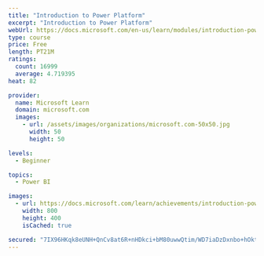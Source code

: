 ```yaml
---
title: "Introduction to Power Platform"
excerpt: "Introduction to Power Platform"
webUrl: https://docs.microsoft.com/en-us/learn/modules/introduction-power-platform/
type: course
price: Free
length: PT21M
ratings:
  count: 16999
  average: 4.719395
heat: 82

provider:
  name: Microsoft Learn
  domain: microsoft.com
  images:
    - url: /assets/images/organizations/microsoft.com-50x50.jpg
      width: 50
      height: 50

levels:
  - Beginner

topics:
  - Power BI

images:
  - url: https://docs.microsoft.com/learn/achievements/introduction-power-platform-social.png
    width: 800
    height: 400
    isCached: true

secured: "7IX96HKqk8eUNH+QnCv8at6R+nHDkci+bM80uwwQtim/WD7iaDzDxnbo+hOktCbdM/jFEy8XHIzZ9ZY9VVnvLyGExMSd9ZA3+VfAubeilem/a7ixG6UkQeZqr4Jzhk9x/n4lAxqWXYmbfwrCYF2kqtc7rdH1Kil16gyOrx6H66Tpq+B1BwCW9BDcQgOnJ/uf+TrobTc7AL7jDAmEEQAfifVsxflAwLbtKoY/pPHoa7HVnh7rw+VT3Pf6kDTSbS0AtVqEaDtk6SvZ9tA6y99XwloPmn41RJU0d4u45LdoVvVBtyXUYhU2s9u+BHBsSoptXEDqIemKJsrIjbYw6V1QRdpnDbY+BQLdtOvvdCAwfn6o+vg0LFQPwE6+o+eglXTHqCyUzoGmZH9l/DRWO67hopEcApNZDq1yyMXZ2WNZmNx6W58b2oMKvhFxOBZVYALD;vhzLcQuif/7/nNPuoSfPXg=="
---
```


